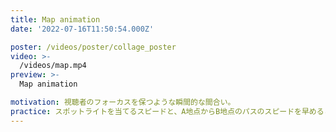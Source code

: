 ```yaml
---
title: Map animation
date: '2022-07-16T11:50:54.000Z'

poster: /videos/poster/collage_poster
video: >-
  /videos/map.mp4
preview: >-
  Map animation

motivation: 視聴者のフォーカスを保つような瞬間的な間合い。
practice: スポットライトを当てるスピードと、A地点からB地点のパスのスピードを早めることにより見てる人の集中を保ったまま、次のアニメーションに移ることができる。
---
```


